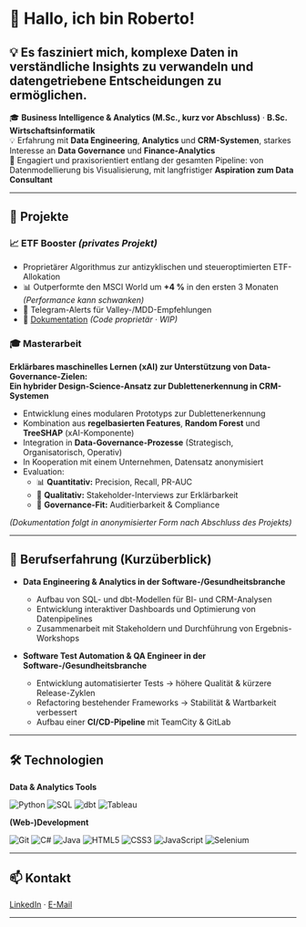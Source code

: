 # 👋 Hallo, ich bin Roberto!
💡 Es fasziniert mich, komplexe Daten in verständliche Insights zu verwandeln und datengetriebene Entscheidungen zu ermöglichen.
---
🎓 **Business Intelligence & Analytics (M.Sc., kurz vor Abschluss)** · **B.Sc. Wirtschaftsinformatik**  
💡 Erfahrung mit **Data Engineering**, **Analytics** und **CRM-Systemen**, starkes Interesse an **Data Governance** und **Finance-Analytics**  
🌟 Engagiert und praxisorientiert entlang der gesamten Pipeline: von Datenmodellierung bis Visualisierung, mit langfristiger **Aspiration zum Data Consultant**

---

## 🚀 Projekte

### 📈 ETF Booster *(privates Projekt)*  
- Proprietärer Algorithmus zur antizyklischen und steueroptimierten ETF-Allokation  
- 📊 Outperformte den MSCI World um **+4 %** in den ersten 3 Monaten *(Performance kann schwanken)*  
- 📲 Telegram-Alerts für Valley-/MDD-Empfehlungen  
- 🔗 [Dokumentation](https://github.com/JustRobIsTaken/etf-booster-docs) *(Code proprietär · WIP)*  

### 🎓 Masterarbeit  
**Erklärbares maschinelles Lernen (xAI) zur Unterstützung von Data-Governance-Zielen:  
Ein hybrider Design-Science-Ansatz zur Dublettenerkennung in CRM-Systemen**

- Entwicklung eines modularen Prototyps zur Dublettenerkennung  
- Kombination aus **regelbasierten Features**, **Random Forest** und **TreeSHAP** (xAI-Komponente)  
- Integration in **Data-Governance-Prozesse** (Strategisch, Organisatorisch, Operativ)  
- In Kooperation mit einem Unternehmen, Datensatz anonymisiert  
- Evaluation:  
  - 📊 **Quantitativ:** Precision, Recall, PR-AUC  
  - 💬 **Qualitativ:** Stakeholder-Interviews zur Erklärbarkeit  
  - 📑 **Governance-Fit:** Auditierbarkeit & Compliance  

*(Dokumentation folgt in anonymisierter Form nach Abschluss des Projekts)*

---

## 💼 Berufserfahrung (Kurzüberblick)
- **Data Engineering & Analytics in der Software-/Gesundheitsbranche**  
  - Aufbau von SQL- und dbt-Modellen für BI- und CRM-Analysen  
  - Entwicklung interaktiver Dashboards und Optimierung von Datenpipelines  
  - Zusammenarbeit mit Stakeholdern und Durchführung von Ergebnis-Workshops  

- **Software Test Automation & QA Engineer in der Software-/Gesundheitsbranche**  
  - Entwicklung automatisierter Tests → höhere Qualität & kürzere Release-Zyklen  
  - Refactoring bestehender Frameworks → Stabilität & Wartbarkeit verbessert  
  - Aufbau einer **CI/CD-Pipeline** mit TeamCity & GitLab  

---
## 🛠 Technologien
**Data & Analytics Tools**

![Python](https://img.shields.io/badge/Python-3776AB?style=flat&logo=python&logoColor=white)
![SQL](https://img.shields.io/badge/SQL-336791?style=flat&logo=sqlite&logoColor=white)
![dbt](https://img.shields.io/badge/dbt-FF694B?style=flat&logo=dbt&logoColor=white)
![Tableau](https://img.shields.io/badge/Tableau-E97627?style=flat&logo=Tableau&logoColor=white)

**(Web-)Development**

![Git](https://img.shields.io/badge/Git-F05032?style=flat&logo=git&logoColor=white)
![C#](https://img.shields.io/badge/C%23-239120?style=flat&logo=c-sharp&logoColor=white)
![Java](https://img.shields.io/badge/Java-007396?style=flat&logo=java&logoColor=white)
![HTML5](https://img.shields.io/badge/HTML5-E34F26?style=flat&logo=html5&logoColor=white)
![CSS3](https://img.shields.io/badge/CSS3-1572B6?style=flat&logo=css3&logo)
![JavaScript](https://img.shields.io/badge/JavaScript-F7DF1E?style=flat&logo=javascript&logoColor=black)
![Selenium](https://img.shields.io/badge/Selenium-43B02A?style=flat&logo=selenium&logoColor=white)

---

## 📫 Kontakt
[LinkedIn](https://www.linkedin.com/in/roberto-bruno-7a5807330/) · [E-Mail](mailto:brunoroberto@outlook.de)

---
